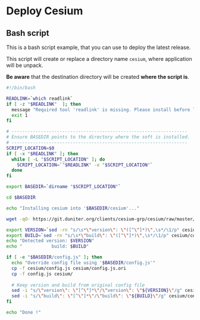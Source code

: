 
# Deploy Cesium

## Bash script
 
This is a bash script example, that you can use to deploy the latest release.
  
This script will create or replace a directory name `cesium`, where application will be unpack.
 
**Be aware** that the destination directory will be created **where the script is**.

```bash
#!/bin/bash

READLINK=`which readlink`
if [ -z "$READLINK"  ]; then
  message "Required tool 'readlink' is missing. Please install before launch \"$0\" file."
  exit 1
fi

# ------------------------------------------------------------------
# Ensure BASEDIR points to the directory where the soft is installed.
# ------------------------------------------------------------------
SCRIPT_LOCATION=$0
if [ -x "$READLINK" ]; then
  while [ -L "$SCRIPT_LOCATION" ]; do
    SCRIPT_LOCATION=`"$READLINK" -e "$SCRIPT_LOCATION"`
  done
fi

export BASEDIR=`dirname "$SCRIPT_LOCATION"`

cd $BASEDIR

echo "Installing cesium into '$BASEDIR/cesium'..."

wget -qO- https://git.duniter.org/clients/cesium-grp/cesium/raw/master/install.sh | bash

export VERSION=`sed -rn "s/\s*\"version\": \"([^\"]*)\",\s*/\1/p" cesium/config.js`
export BUILD=`sed -rn "s/\s*\"build\": \"([^\"]*)\",\s*/\1/p" cesium/config.js`
echo "Detected version: $VERSION"
echo "           build: $BUILD"

if [ -e "$BASEDIR/config.js" ]; then
  echo "Override config file using '$BASEDIR/config.js'"
  cp -f cesium/config.js cesium/config.js.ori
  cp -f config.js cesium/
  
  # Keep version and build from original config file
  sed -i "s/\"version\": \"[^\"]*\"/\"version\": \"${VERSION}\"/g" cesium/config.js
  sed -i "s/\"build\": \"[^\"]*\"/\"build\": \"${BUILD}\"/g" cesium/config.js
fi

echo "Done !"
```